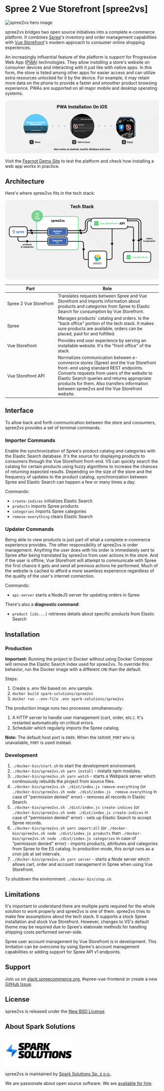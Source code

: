 # Spree 2 Vue Storefront [spree2vs]

![spree2vs hero image](./readme-assets/spree2vs-header.png)

spree2vs bridges two open source initiatives into a complete e-commerce platform. It combines [Spree][3]'s inventory and order management capabilities with [Vue Storefront][4]'s modern approach to consumer online shopping experiences.

An increasingly influential feature of the platform is support for Progressive Web App ([PWA][2]) technologies. They allow *installing* a store's website on consumer devices and interacting with it just like with native apps. In this form, the store is listed among other apps for easier access and can utilize extra resources unlocked for it by the device. For example, it may retain more data on the phone to provide a faster and smoother product browsing experience. PWAs are supported on all major mobile and desktop operating systems.

![How to install PWA on iOS using Safari](./readme-assets/pwa-installation-on-ios.png)

Visit the [Fearnot Demo Site][1] to test the platform and check how installing a web app works in practice.

## Architecture

Here's where spree2vs fits in the tech stack:

![where spree2vs fits in the stack](./readme-assets/tech-stack.png)

Part | Role 
---------|----------
Spree&nbsp;2&nbsp;Vue&nbsp;Storefront | Translates requests between Spree and Vue Storefront and imports information about products and categories from Spree to Elastic Search for consumption by Vue Storefront.
Spree | Manages products` catalog and orders. Is the "back office" portion of the tech stack. It makes sure products are available, orders can be placed, paid for and fulfilled.
Vue&nbsp;Storefront | Provides end user experience by serving an installable website. It's the "front office" of the stack.
Vue&nbsp;Storefront&nbsp;API | Normalizes communication between e-commerce stores (Spree) and the Vue Storefront front-end using standard REST endpoints. Converts requests from users of the website to Elastic Search queries and returns appropriate products for them. Also transfers information between spree2vs and the Vue Storefront website.

## Interface

To allow back and forth communication between the store and consumers, spree2vs provides a set of terminal commands.

### Importer Commands

Enable the synchronization of Spree's product catalog and categories with the Elastic Search database. It's the source for displaying products to consumers through the Vue Storefront front-end. VS can quickly search the catalog for certain products using fuzzy algorithms to increase the chances of returning expected results. Depending on the size of the store and the frequency of updates to the product catalog, synchronization between Spree and Elastic Search can happen a few or many times a day.

Commands:
- `create-indices` initializes Elastic Search
- `products` imports Spree products
- `categories` imports Spree categories
- `remove-everything` clears Elastic Search

### Updater Commands

Being able to view products is just part of what a complete e-commerce experience provides. The other responsibility of spree2vs is order management. Anything the user does with his order is immediately sent to Spree after being translated by spree2vs from user actions in the store. And if the user is offline, Vue Storefront will attempt to communicate with Spree the first chance it gets and send all previous actions he performed. Much of the website is cached to afford a more seamless experience regardless of the quality of the user's internet connection.

Commands:
- `api-server` starts a NodeJS server for updating orders in Spree


There's also a **diagnostic command**:
- `product [ids...]` retrieves details about specific products from Elastic Search

## Installation

### Production

**Important:** Running the project in Docker without using Docker Compose will remove the Elastic Search index used for spree2vs. To override this behavior, run the Docker image with a different `CMD` than the default.

Steps:

1. Create a .env file based on .env.sample.
1. `docker build spark-solutions/spree2vs`
1. `docker run --env-file .env spark-solutions/spree2vs`

The production image runs two processes simultaneously:
1. A HTTP server to handle user management (cart, order, etc.). It's restarted automatically on critical errors.
2. Scheduler which regularly imports the Spree catalog.

**Note:** The default host port is `8889`. When the `SERVER_PORT` env is unavailable, `PORT` is used instead.

### Development

1. `./docker-bin/start.sh` to start the development environment.
1. `./docker-bin/spree2vs.sh yarn install` - installs npm modules.
1. `./docker-bin/spree2vs.sh yarn watch` - starts a Webpack server which continuously rebuilds the project from source files.
1. `./docker-bin/spree2vs.sh ./dist/index.js remove-everything` (or `./docker-bin/spree2vs.sh node ./dist/index.js  remove-everything` in case of "permission denied" error) - removes all records in Elastic Search.
1. `./docker-bin/spree2vs.sh ./dist/index.js create-indices` (or `./docker-bin/spree2vs.sh node ./dist/index.js create-indices` in case of "permission denied" error) - sets up Elastic Search to accept Spree records.
1. `./docker-bin/spree2vs.sh yarn import:all` (or `./docker-bin/spree2vs.sh node ./dist/index.js products` then `./docker-bin/spree2vs.sh node ./dist/index.js categories` in case of "permission denied" error) - imports products, attributes and categories from Spree to the ES catalog. In production mode, this script runs as a cron job at set intervals.
1. `./docker-bin/spree2vs.sh yarn server` - starts a Node server which allows cart, order and account management in Spree when using Vue Storefront.

To shutdown the environment: `./docker-bin/stop.sh`.

## Limitations

It's important to understand there are multiple parts required for the whole solution to work properly and spree2vs is one of them. spree2vs tries to make few assumptions about the tech stack. It supports a stock Spree installation and stock Vue Storefront. However, changes to VS's default theme may be required due to Spree's elaborate methods for handling shipping costs performed server-side.

Spree user account management by Vue Storefront is in development. This limitation can be overcome by using Spree's account management capabilities or adding support for Spree API v1 endpoints.


## Support

Join us on [slack.spreecommerce.org](http://slack.spreecommerce.org/), #spree-vue-frontend or create a new [GitHub Issue](https://github.com/spark-solutions/spree2vuestorefront/issues/new).

## License

spree2vs is released under the [New BSD License](https://github.com/spree/spree/blob/master/license.md).

## About Spark Solutions

[![Spark Solutions](./readme-assets/spark-solutions-logo.png)][spark]

spree2vs is maintained by [Spark Solutions Sp. z o.o.][spark].

We are passionate about open source software.
We are [available for hire][spark].

[1]: https://dofearnot.com/
[2]: https://developers.google.com/web/progressive-web-apps
[3]: https://spreecommerce.org/
[4]: [https://www.vuestorefront.io/]
[spark]:http://sparksolutions.co?utm_source=github
